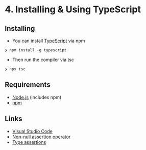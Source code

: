 # 4. Installing & Using TypeScript

## Installing

- You can install [TypeScript](https://www.typescriptlang.org/) via npm

```
❯ npm install -g typescript
```

- Then run the compiler via tsc

```
❯ npx tsc
```

## Requirements

- [Node.js](https://nodejs.org/) (includes npm)
- [npm](https://www.npmjs.com/)

## Links

- [Visual Studio Code](https://code.visualstudio.com/)
- [Non-null assertion operator](https://www.typescriptlang.org/docs/handbook/release-notes/typescript-2-0.html#non-null-assertion-operator)
- [Type assertions](https://www.typescriptlang.org/docs/handbook/basic-types.html#type-assertions)
